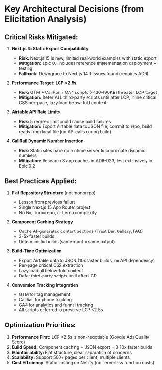 # Key Architectural Decisions (from Elicitation Analysis)

## Critical Risks Mitigated:

1. **Next.js 15 Static Export Compatibility**
   - **Risk:** Next.js 15 is new, limited real-world examples with static export
   - **Mitigation:** Epic 0.1 includes reference implementation deployment + testing
   - **Fallback:** Downgrade to Next.js 14 if issues found (requires ADR)

2. **Performance Target: LCP <2.5s**
   - **Risk:** GTM + CallRail + GA4 scripts (~120-190KB) threaten LCP target
   - **Mitigation:** Defer ALL third-party scripts until after LCP, inline critical CSS per-page, lazy load below-fold content

3. **Airtable API Rate Limits**
   - **Risk:** 5 req/sec limit could cause build failures
   - **Mitigation:** Export Airtable data to JSON file, commit to repo, build reads from local file (no API calls during build)

4. **CallRail Dynamic Number Insertion**
   - **Risk:** Static sites have no runtime server to coordinate dynamic numbers
   - **Mitigation:** Research 3 approaches in ADR-023, test extensively in Epic 0.2

## Best Practices Applied:

1. **Flat Repository Structure** (not monorepo)
   - Lesson from previous failure
   - Single Next.js 15 App Router project
   - No Nx, Turborepo, or Lerna complexity

2. **Component Caching Strategy**
   - Cache AI-generated content sections (Trust Bar, Gallery, FAQ)
   - 3-5x faster builds
   - Deterministic builds (same input = same output)

3. **Build-Time Optimization**
   - Export Airtable data to JSON (10x faster builds, no API dependency)
   - Per-page critical CSS extraction
   - Lazy load all below-fold content
   - Defer third-party scripts until after LCP

4. **Conversion Tracking Integration**
   - GTM for tag management
   - CallRail for phone tracking
   - GA4 for analytics and funnel tracking
   - All scripts deferred to preserve LCP <2.5s

## Optimization Priorities:

1. **Performance First:** LCP <2.5s is non-negotiable (Google Ads Quality Score)
2. **Build Speed:** Component caching + JSON export = 3-10x faster builds
3. **Maintainability:** Flat structure, clear separation of concerns
4. **Scalability:** Support 500+ pages per client, multiple clients
5. **Cost Efficiency:** Static hosting on Netlify (no serverless function costs)
